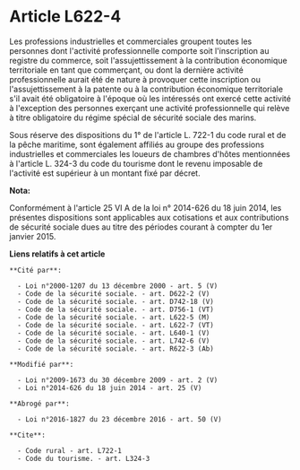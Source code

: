 # Article L622-4

Les professions industrielles et commerciales groupent toutes les personnes dont l'activité professionnelle comporte soit
l'inscription au registre du commerce, soit l'assujettissement à la contribution économique territoriale en tant que
commerçant, ou dont la dernière activité professionnelle aurait été de nature à provoquer cette inscription ou
l'assujettissement à la patente ou à la contribution économique territoriale s'il avait été obligatoire à l'époque où les
intéressés ont exercé cette activité à l'exception des personnes exerçant une activité professionnelle qui relève à titre
obligatoire du régime spécial de sécurité sociale des marins. 

Sous réserve des dispositions du 1° de l'article L. 722-1 du code rural et de la pêche maritime, sont également affiliés au
groupe des professions industrielles et commerciales les loueurs de chambres d'hôtes mentionnées à l'article L. 324-3 du code
du tourisme dont le revenu imposable de l'activité est supérieur à un montant fixé par décret.

**Nota:**

Conformément à l'article 25 VI A de la loi n° 2014-626 du 18 juin 2014, les présentes dispositions sont applicables aux
cotisations et aux contributions de sécurité sociale dues au titre des périodes courant à compter du 1er janvier 2015.

**Liens relatifs à cet article**

	**Cité par**:

	  - Loi n°2000-1207 du 13 décembre 2000 - art. 5 (V)
	  - Code de la sécurité sociale. - art. D622-2 (V)
	  - Code de la sécurité sociale. - art. D742-18 (V)
	  - Code de la sécurité sociale. - art. D756-1 (VT)
	  - Code de la sécurité sociale. - art. L622-5 (M)
	  - Code de la sécurité sociale. - art. L622-7 (VT)
	  - Code de la sécurité sociale. - art. L640-1 (V)
	  - Code de la sécurité sociale. - art. L742-6 (V)
	  - Code de la sécurité sociale. - art. R622-3 (Ab)

	**Modifié par**:

	  - Loi n°2009-1673 du 30 décembre 2009 - art. 2 (V)
	  - Loi n°2014-626 du 18 juin 2014 - art. 25 (V)

	**Abrogé par**:

	  - Loi n°2016-1827 du 23 décembre 2016 - art. 50 (V)

	**Cite**:

	  - Code rural - art. L722-1
	  - Code du tourisme. - art. L324-3
